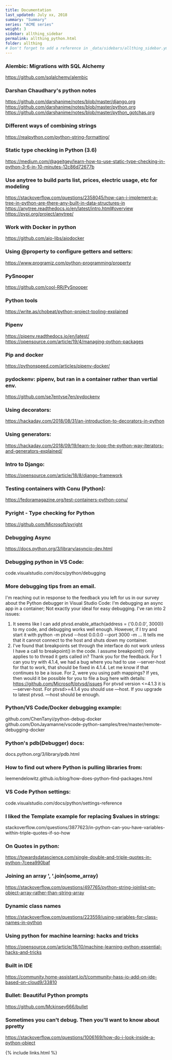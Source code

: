```yaml
---
title: Documentation 
last_updated: July xx, 2018
summary: "Summary"
series: "ACME series"
weight: 3
sidebar: allthing_sidebar
permalink: allthing_python.html
folder: allthing
# Don't forget to add a reference in _data/sidebars/allthing_sidebar.yml and/or _data/topnav.yml 
---
```


### Alembic: Migrations with SQL Alchemy
https://github.com/sqlalchemy/alembic

### Darshan Chaudhary's python notes
https://github.com/darshanime/notes/blob/master/django.org
https://github.com/darshanime/notes/blob/master/python.org
https://github.com/darshanime/notes/blob/master/python_gotchas.org

### Different ways of combining strings
https://realpython.com/python-string-formatting/

### Static type checking in Python (3.6)
https://medium.com/@ageitgey/learn-how-to-use-static-type-checking-in-python-3-6-in-10-minutes-12c86d72677b

### Use anytree to build parts list, prices, electric usage, etc for modeling
https://stackoverflow.com/questions/2358045/how-can-i-implement-a-tree-in-python-are-there-any-built-in-data-structures-in
https://anytree.readthedocs.io/en/latest/intro.html#overview
https://pypi.org/project/anytree/

### Work with Docker in python
https://github.com/aio-libs/aiodocker

### Using @property to configure getters and setters:
https://www.programiz.com/python-programming/property

### PySnooper 
https://github.com/cool-RR/PySnooper

### Python tools
https://write.as/chobeat/python-project-tooling-explained

### Pipenv
https://pipenv.readthedocs.io/en/latest/
https://opensource.com/article/19/4/managing-python-packages

### Pip and docker
https://pythonspeed.com/articles/pipenv-docker/

### pydockenv: pipenv, but ran in a container rather than vertial env.
https://github.com/se7entyse7en/pydockenv

### Using decorators:
https://hackaday.com/2018/08/31/an-introduction-to-decorators-in-python

### Using generators:
https://hackaday.com/2018/09/19/learn-to-loop-the-python-way-iterators-and-generators-explained/

### Intro to Django:
https://opensource.com/article/18/8/django-framework

### Testing containers with Conu (Python):
https://fedoramagazine.org/test-containers-python-conu/

### Pyright - Type checking for Python
https://github.com/Microsoft/pyright

### Debugging Async
https://docs.python.org/3/library/asyncio-dev.html

### Debugging python in VS Code:
code.visualstudio.com/docs/python/debugging

### More debugging tips from an email.
I'm reaching out in response to the feedback you left for us in our survey about the Python debugger in Visual Studio Code:
I'm debugging an async app in a container; Not exactly your ideal for easy debugging. I've ran into 2 issues:
1) It seems like I can add ptvsd.enable_attach(address = ('0.0.0.0', 3000)) to my code, and debugging works well enough. However, if I try and start it with python -m ptvsd --host 0.0.0.0 --port 3000 -m ... It tells me that it cannot connect to the host and shuts down my container.
2) I've found that breakpoints set through the interface do not work unless I have a call to breakpoint() in the code. I assume breakpoint() only applies to to thread it gets called in?
Thank you for the feedback. For 1 can you try with 4.1.4, we had a bug where you had to use --server-host for that to work, that should be fixed in 4.1.4. Let me know if that continues to be a issue. For 2, were you using path mappings? If yes, then would it be possible for you to file a bug here with details: https://github.com/Microsoft/ptvsd/issues
For ptvsd version <=4.1.3 it is —server-host. For ptvsd>=4.1.4 you should use —host. If you upgrade to latest ptvsd. —host should be enough. 

### Python/VS Code/Docker debugging example:
github.com/ChenTanyi/python-debug-docker
github.com/DonJayamanne/vscode-python-samples/tree/master/remote-debugging-docker

### Python's pdb(Debugger) docs:
docs.python.org/3/library/pdb.html

### How to find out where Python is pulling libraries from:
leemendelowitz.github.io/blog/how-does-python-find-packages.html

### VS Code Python settings:
code.visualstudio.com/docs/python/settings-reference

### I liked the Template example for replacing $values in strings:
stackoverflow.com/questions/3877623/in-python-can-you-have-variables-within-triple-quotes-if-so-how

### On Quotes in python:
https://towardsdatascience.com/single-double-and-triple-quotes-in-python-7ceea990baf

### Joining an array ', '.join(some_array)
https://stackoverflow.com/questions/497765/python-string-joinlist-on-object-array-rather-than-string-array

### Dynamic class names
https://stackoverflow.com/questions/223559/using-variables-for-class-names-in-python

### Using python for machine learning: hacks and tricks
https://opensource.com/article/18/10/machine-learning-python-essential-hacks-and-tricks

### Built in IDE
https://community.home-assistant.io/t/community-hass-io-add-on-ide-based-on-cloud9/33810

### Bullet: Beautiful Python prompts
https://github.com/Mckinsey666/bullet

### Sometimes you can't debug. Then you'll want to know about ppretty
https://stackoverflow.com/questions/1006169/how-do-i-look-inside-a-python-object

{% include links.html %}
